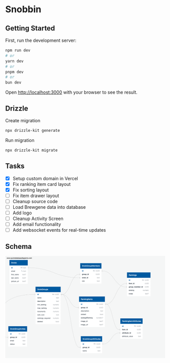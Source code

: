 # Snobbin

## Getting Started

First, run the development server:

```bash
npm run dev
# or
yarn dev
# or
pnpm dev
# or
bun dev
```

Open [http://localhost:3000](http://localhost:3000) with your browser to see the result.

## Drizzle

Create migration

```bash
npx drizzle-kit generate
```

Run migration

```bash
npx drizzle-kit migrate
```

## Tasks

- [x] Setup custom domain in Vercel
- [x] Fix ranking item card layout
- [x] Fix sorting layout
- [ ] Fix item drawer layout
- [ ] Cleanup source code
- [ ] Load Brewgene data into database
- [ ] Add logo
- [ ] Cleanup Activity Screen
- [ ] Add email functionality
- [ ] Add websocket events for real-time updates

## Schema

![DB Schema](/docs/QuickDBD-export.png)

